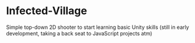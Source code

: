 # Infected-Village
 Simple top-down 2D shooter to start learning basic Unity skills (still in early development, taking a back seat to JavaScript projects atm)
